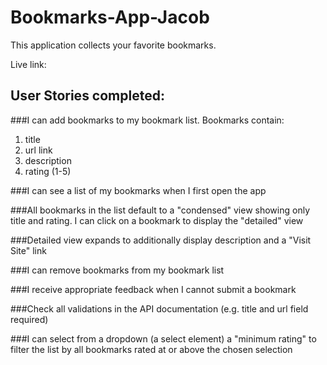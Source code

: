 # Bookmarks-App-Jacob

This application collects your favorite bookmarks.

Live link:  

## User Stories completed:

###I can add bookmarks to my bookmark list. Bookmarks contain:

1.  title
2.  url link
3.  description
4.  rating (1-5)

###I can see a list of my bookmarks when I first open the app

###All bookmarks in the list default to a "condensed" view showing only title and rating.  I can click on a bookmark to display the "detailed" view

###Detailed view expands to additionally display description and a "Visit Site" link

###I can remove bookmarks from my bookmark list

###I receive appropriate feedback when I cannot submit a bookmark

###Check all validations in the API documentation (e.g. title and url field required)

###I can select from a dropdown (a select element) a "minimum rating" to filter the list by all bookmarks rated at or above the chosen selection
